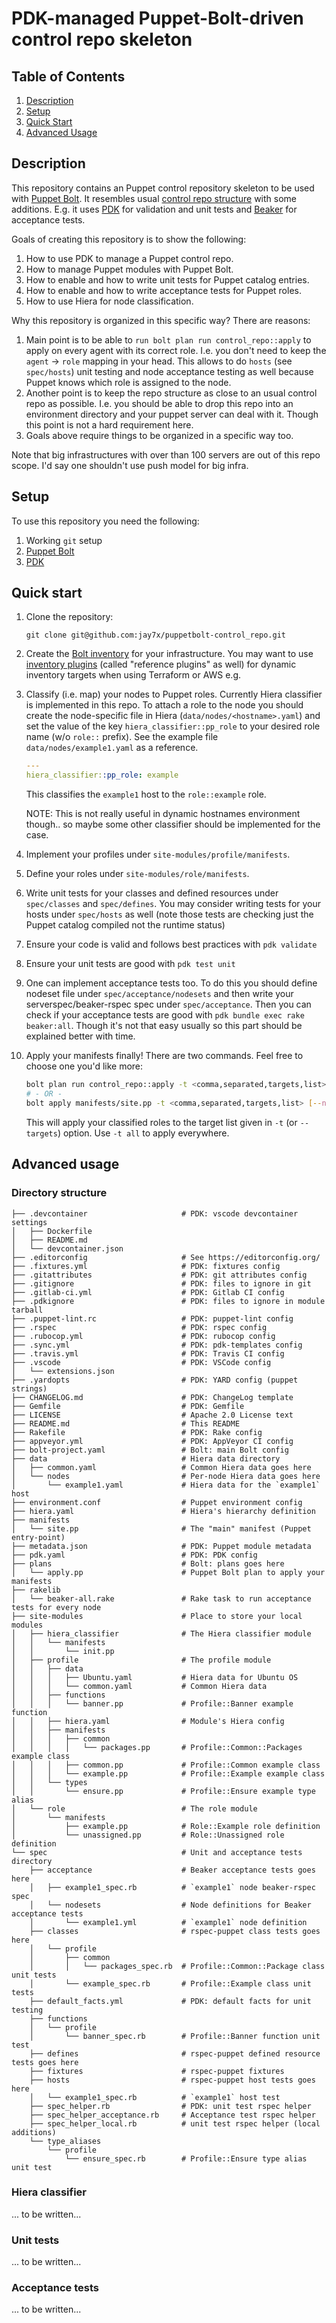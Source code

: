 # PDK-managed Puppet-Bolt-driven control repo skeleton

## Table of Contents

1. [Description](#description)
1. [Setup](#setup)
1. [Quick Start](#quick-start)
1. [Advanced Usage](#advanced-usage)

## Description

This repository contains an Puppet control repository skeleton to be used with [Puppet Bolt](https://www.puppet.com/docs/bolt/latest/bolt.html). It resembles usual [control repo structure](https://github.com/puppetlabs/control-repo) with some additions. E.g. it uses [PDK](https://www.puppet.com/docs/pdk/2.x/pdk.html) for validation and unit tests and [Beaker](https://github.com/voxpupuli/beaker) for acceptance tests.

Goals of creating this repository is to show the following:

1. How to use PDK to manage a Puppet control repo.
1. How to manage Puppet modules with Puppet Bolt.
1. How to enable and how to write unit tests for Puppet catalog entries.
1. How to enable and how to write acceptance tests for Puppet roles.
1. How to use Hiera for node classification.

Why this repository is organized in this specific way? There are reasons:

1. Main point is to be able to `run bolt plan run control_repo::apply` to apply on every agent with its correct role. I.e. you don't need to keep the `agent` -> `role` mapping in your head. This allows to do `hosts` (see `spec/hosts`) unit testing and node acceptance testing as well because Puppet knows which role is assigned to the node.
1. Another point is to keep the repo structure as close to an usual control repo as possible. I.e. you should be able to drop this repo into an environment directory and your puppet server can deal with it. Though this point is not a hard requirement here.
1. Goals above require things to be organized in a specific way too.

Note that big infrastructures with over than 100 servers are out of this repo scope. I'd say one shouldn't use push model for big infra.

## Setup

To use this repository you need the following:

1. Working `git` setup
1. [Puppet Bolt](https://www.puppet.com/docs/bolt/latest/bolt.html)
1. [PDK](https://www.puppet.com/docs/pdk/2.x/pdk.html)

## Quick start

1. Clone the repository:

   ```text
   git clone git@github.com:jay7x/puppetbolt-control_repo.git
   ```

1. Create the [Bolt inventory](https://www.puppet.com/docs/bolt/latest/inventory_files.html) for your infrastructure. You may want to use [inventory plugins](https://www.puppet.com/docs/bolt/latest/supported_plugins.html) (called "reference plugins" as well) for dynamic inventory targets when using Terraform or AWS e.g.

1. Classify (i.e. map) your nodes to Puppet roles. Currently Hiera classifier is implemented in this repo. To attach a role to the node you should create the node-specific file in Hiera (`data/nodes/<hostname>.yaml`) and set the value of the key `hiera_classifier::pp_role` to your desired role name (w/o `role::` prefix). See the example file `data/nodes/example1.yaml` as a reference.

   ```yaml
   ---
   hiera_classifier::pp_role: example
   ```

   This classifies the `example1` host to the `role::example` role.

   NOTE: This is not really useful in dynamic hostnames environment though.. so maybe some other classifier should be implemented for the case.

1. Implement your profiles under `site-modules/profile/manifests`.

1. Define your roles under `site-modules/role/manifests`.

1. Write unit tests for your classes and defined resources under `spec/classes` and `spec/defines`. You may consider writing tests for your hosts under `spec/hosts` as well (note those tests are checking just the Puppet catalog compiled not the runtime status)

1. Ensure your code is valid and follows best practices with `pdk validate`

1. Ensure your unit tests are good with `pdk test unit`

1. One can implement acceptance tests too. To do this you should define nodeset file under `spec/acceptance/nodesets` and then write your serverspec/beaker-rspec spec under `spec/acceptance`. Then you can check if your acceptance tests are good with `pdk bundle exec rake beaker:all`. Though it's not that easy usually so this part should be explained better with time.

1. Apply your manifests finally! There are two commands. Feel free to choose one you'd like more:

   ```bash
   bolt plan run control_repo::apply -t <comma,separated,targets,list> [noop=true]
   # - OR -
   bolt apply manifests/site.pp -t <comma,separated,targets,list> [--noop]
   ```

   This will apply your classified roles to the target list given in `-t` (or `--targets`) option. Use `-t all` to apply everywhere.

## Advanced usage

### Directory structure

```text
├── .devcontainer                     # PDK: vscode devcontainer settings
│   ├── Dockerfile
│   ├── README.md
│   └── devcontainer.json
├── .editorconfig                     # See https://editorconfig.org/
├── .fixtures.yml                     # PDK: fixtures config
├── .gitattributes                    # PDK: git attributes config
├── .gitignore                        # PDK: files to ignore in git
├── .gitlab-ci.yml                    # PDK: Gitlab CI config
├── .pdkignore                        # PDK: files to ignore in module tarball
├── .puppet-lint.rc                   # PDK: puppet-lint config
├── .rspec                            # PDK: rspec config
├── .rubocop.yml                      # PDK: rubocop config
├── .sync.yml                         # PDK: pdk-templates config
├── .travis.yml                       # PDK: Travis CI config
├── .vscode                           # PDK: VSCode config
│   └── extensions.json
├── .yardopts                         # PDK: YARD config (puppet strings)
├── CHANGELOG.md                      # PDK: ChangeLog template
├── Gemfile                           # PDK: Gemfile
├── LICENSE                           # Apache 2.0 License text
├── README.md                         # This README
├── Rakefile                          # PDK: Rake config
├── appveyor.yml                      # PDK: AppVeyor CI config
├── bolt-project.yaml                 # Bolt: main Bolt config
├── data                              # Hiera data directory
│   ├── common.yaml                   # Common Hiera data goes here
│   └── nodes                         # Per-node Hiera data goes here
│       └── example1.yaml             # Hiera data for the `example1` host
├── environment.conf                  # Puppet environment config
├── hiera.yaml                        # Hiera's hierarchy definition
├── manifests
│   └── site.pp                       # The "main" manifest (Puppet entry-point)
├── metadata.json                     # PDK: Puppet module metadata
├── pdk.yaml                          # PDK: PDK config
├── plans                             # Bolt: plans goes here
│   └── apply.pp                      # Puppet Bolt plan to apply your manifests
├── rakelib
│   └── beaker-all.rake               # Rake task to run acceptance tests for every node
├── site-modules                      # Place to store your local modules
│   ├── hiera_classifier              # The Hiera classifier module
│   │   └── manifests
│   │       └── init.pp
│   ├── profile                       # The profile module
│   │   ├── data
│   │   │   ├── Ubuntu.yaml           # Hiera data for Ubuntu OS
│   │   │   └── common.yaml           # Common Hiera data
│   │   ├── functions
│   │   │   └── banner.pp             # Profile::Banner example function
│   │   ├── hiera.yaml                # Module's Hiera config
│   │   ├── manifests
│   │   │   ├── common
│   │   │   │   └── packages.pp       # Profile::Common::Packages example class
│   │   │   ├── common.pp             # Profile::Common example class
│   │   │   └── example.pp            # Profile::Example example class
│   │   └── types
│   │       └── ensure.pp             # Profile::Ensure example type alias
│   └── role                          # The role module
│       └── manifests
│           ├── example.pp            # Role::Example role definition
│           └── unassigned.pp         # Role::Unassigned role definition
└── spec                              # Unit and acceptance tests directory
    ├── acceptance                    # Beaker acceptance tests goes here
    │   ├── example1_spec.rb          # `example1` node beaker-rspec spec
    │   └── nodesets                  # Node definitions for Beaker acceptance tests
    │       └── example1.yml          # `example1` node definition
    ├── classes                       # rspec-puppet class tests goes here
    │   └── profile
    │       ├── common
    │       │   └── packages_spec.rb  # Profile::Common::Package class unit tests
    │       └── example_spec.rb       # Profile::Example class unit tests
    ├── default_facts.yml             # PDK: default facts for unit testing
    ├── functions
    │   └── profile
    │       └── banner_spec.rb        # Profile::Banner function unit test
    ├── defines                       # rspec-puppet defined resource tests goes here
    ├── fixtures                      # rspec-puppet fixtures
    ├── hosts                         # rspec-puppet host tests goes here
    │   └── example1_spec.rb          # `example1` host test
    ├── spec_helper.rb                # PDK: unit test rspec helper
    ├── spec_helper_acceptance.rb     # Acceptance test rspec helper
    ├── spec_helper_local.rb          # unit test rspec helper (local additions)
    └── type_aliases
        └── profile
            └── ensure_spec.rb        # Profile::Ensure type alias unit test
```

### Hiera classifier

... to be written...

### Unit tests

... to be written...

### Acceptance tests

... to be written...
